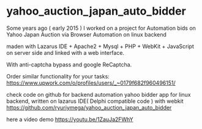 # yahoo_auction_japan_auto_bidder
Some years ago ( early 2015 ) I worked on a project for Automation bids on Yahoo Japan Auction via Browser Automation on linux backend

maden with Lazarus IDE + Apache2 + Mysql + PHP + WebKit + JavaScript on server side and linked with a web interface.

With anti-captcha bypass and google ReCaptcha.

Order similar functionality for your tasks:
https://www.upwork.com/o/profiles/users/_~0179f682f960496151/

check code on github for backend automation yahoo bidder app for linux backend, written on lazarus IDE( Delphi compatible code ) with webkit 
https://github.com/ryuriymega/yahoo_auction_japan_auto_bidder

here a video demo 
https://youtu.be/1ZauJa2FWhY
